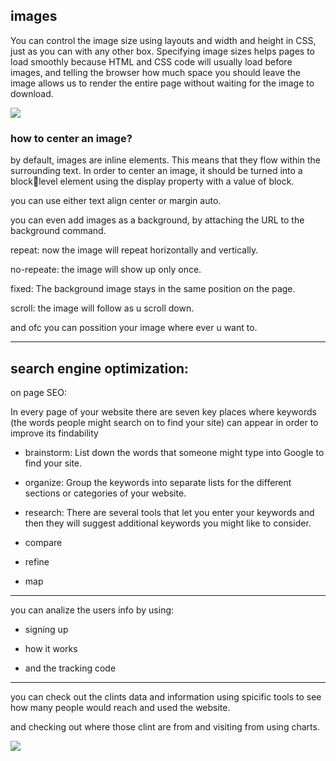 ## images

You can control the image size using layouts and width and height in CSS, just as you can with any other box. Specifying image sizes helps pages to load smoothly because HTML and CSS code will usually load before images, and telling the browser how much space you should leave the image allows us to render the entire page without waiting for the image to download.

![](https://s1.o7planning.com/en/12519/images/51775943.png)

### how to center an image?

by default, images are inline elements. This means that they flow within the surrounding text. In order to center an image, it should be turned into a blocklevel element using the display property with a value of block.

you can use either text align center or margin auto.

you can even add images as a background, by attaching the URL to the background command.

repeat: now the image will repeat horizontally and vertically.

no-repeate: the image will show up only once.

fixed: The background image stays in the same position on the page.

scroll: the image will follow as u scroll down.

and ofc you can possition your image where ever u want to.

<hr>

## search engine optimization:
on page SEO:

In every page of your website there are seven key places where keywords (the words people might search on to find your site) can appear in order to improve its findability

- brainstorm: List down the words that someone might type into Google to find your site.

- organize: Group the keywords into separate lists for the different sections or categories of your website.

- research: There are several tools that let you enter your keywords and then they will suggest additional keywords you might like to consider.

- compare

- refine

- map

<hr>

you can analize the users info by using:

- signing up

- how it works

- and the tracking code

<hr>

you can check out the clints data and information using spicific tools to see how many people would reach and used the website.

and checking out where those clint are from and visiting from using charts.

![](https://www.monterail.com/hubfs/blog/featured/Practical%20CSS%20Guidelines%20To%20Use%20In%20All%20Your%20Projects%20--%20featured%20image.jpg)

